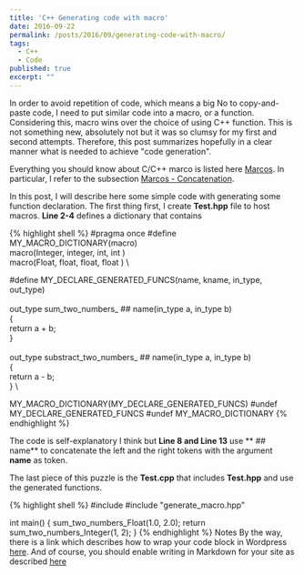 ```yaml
---
title: 'C++ Generating code with macro'
date: 2016-09-22
permalink: /posts/2016/09/generating-code-with-macro/
tags:
  - C++
  - Code
published: true
excerpt: ""
---
```

In order to avoid repetition of code, which means a big No to copy-and-paste code, I need to put similar code into a macro, or a function. Considering this, macro wins over the choice of using C++ function. This is not something new, absolutely not but it was so clumsy for my first and second attempts. Therefore, this post summarizes hopefully in a clear manner what is needed to achieve "code generation".

Everything you should know about C/C++ marco is listed here <a href="https://gcc.gnu.org/onlinedocs/cpp/Macros.html#Macros" title="Marcos">Marcos</a>. In particular, I refer to the subsection <a href="https://gcc.gnu.org/onlinedocs/cpp/Concatenation.html#Concatenation" title="Marcos - Concatenation">Marcos - Concatenation</a>.

In this post, I will describe here some simple code with generating some function declaration.  The first thing first, I create <strong>Test.hpp</strong> file to host macros. <strong>Line 2-4</strong> defines a dictionary that contains

{% highlight shell %}
#pragma once
#define MY_MACRO_DICTIONARY(macro) \
	macro(Integer, integer, int, int ) \
	macro(Float, float, float, float ) \

#define MY_DECLARE_GENERATED_FUNCS(name, kname, in_type, out_type) \
	\
	 out_type sum_two_numbers_ ## name(in_type a, in_type b) \
	{ \
		return a + b; \
	} \
	\
   out_type substract_two_numbers_ ## name(in_type a, in_type b) \
	{ \
		return a - b; \
	} \

 MY_MACRO_DICTIONARY(MY_DECLARE_GENERATED_FUNCS)
#undef MY_DECLARE_GENERATED_FUNCS
#undef MY_MACRO_DICTIONARY
{% endhighlight %}

The code is self-explanatory I think but <strong>Line 8 and Line 13</strong> use ** ## name** to concatenate the left and the right tokens with the argument <strong>name</strong> as token.

The last piece of this puzzle is the <strong>Test.cpp</strong> that includes <strong>Test.hpp</strong> and use the generated functions.

{% highlight shell %}
#include <iostream>
#include &quot;generate_macro.hpp&quot;

int main()
{
	sum_two_numbers_Float(1.0, 2.0);
	return sum_two_numbers_Integer(1, 2);
}
{% endhighlight %}
Notes
By the way, there is a link which describes how to wrap your code block in Wordpress <a href="https://en.support.wordpress.com/code/posting-source-code/">here</a>.  And of course, you should enable writing in Markdown for your site as described <a href="https://en.support.wordpress.com/markdown/">here</a>